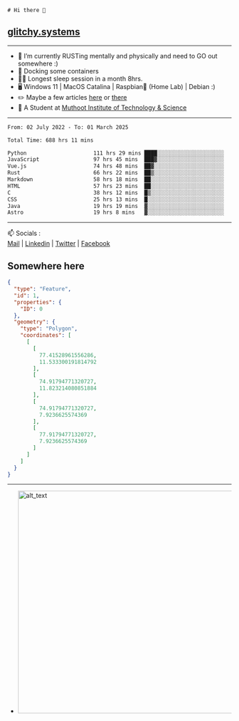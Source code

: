 ```
# Hi there 👋
```
## [glitchy.systems](https://glitchy.systems)
---

- 🌱 I’m currently RUSTing mentally and physically and need to GO out somewhere :)
- 🐋 Docking some containers
- 😶‍🌫️ Longest sleep session in a month 8hrs.
- 🖥️ Windows 11 | MacOS Catalina | Raspbian🥧 (Home Lab) | Debian :)
- ✏️ Maybe a few articles [here](https://medium.com/@advaithnarayanan8) or [there](https://medium.com/@advaithnarayanan8)
- 📑 A Student at [Muthoot Institute of Technology & Science](https://mgmits.ac.in/)



---

<!--START_SECTION:waka-->

```txt
From: 02 July 2022 - To: 01 March 2025

Total Time: 688 hrs 11 mins

Python                     111 hrs 29 mins ████░░░░░░░░░░░░░░░░░░░░░   16.20 %
JavaScript                 97 hrs 45 mins  ███▓░░░░░░░░░░░░░░░░░░░░░   14.20 %
Vue.js                     74 hrs 48 mins  ██▓░░░░░░░░░░░░░░░░░░░░░░   10.87 %
Rust                       66 hrs 22 mins  ██▒░░░░░░░░░░░░░░░░░░░░░░   09.64 %
Markdown                   58 hrs 18 mins  ██░░░░░░░░░░░░░░░░░░░░░░░   08.47 %
HTML                       57 hrs 23 mins  ██░░░░░░░░░░░░░░░░░░░░░░░   08.34 %
C                          38 hrs 12 mins  █▒░░░░░░░░░░░░░░░░░░░░░░░   05.55 %
CSS                        25 hrs 13 mins  █░░░░░░░░░░░░░░░░░░░░░░░░   03.67 %
Java                       19 hrs 19 mins  ▓░░░░░░░░░░░░░░░░░░░░░░░░   02.81 %
Astro                      19 hrs 8 mins   ▓░░░░░░░░░░░░░░░░░░░░░░░░   02.78 %
```

<!--END_SECTION:waka-->

---

📫 Socials :<br>
[Mail](mailto:advaith@glitchy.systems) | [Linkedin](https://www.linkedin.com/in/advaith-narayanan-a72152214/) | [Twitter](https://twitter.com/advaithnarayan) | [Facebook](https://screenmessage.com/qinq)

## Somewhere here

```geojson
{
  "type": "Feature",
  "id": 1,
  "properties": {
    "ID": 0
  },
  "geometry": {
    "type": "Polygon",
    "coordinates": [
      [
        [
          77.41528961556286,
          11.533300191814792
        ],
        [
          74.91794771320727,
          11.823214080851884
        ],
        [
          74.91794771320727,
          7.9236625574369
        ],
        [
          77.91794771320727,
          7.9236625574369
        ]
      ]
    ]
  }
}
```


--- 
- [<img alt="alt_text" width="500px" src="https://valid.x86.fr/cache/banner/xv24bv-6.png" />](https://valid.x86.fr/xv24bv)


